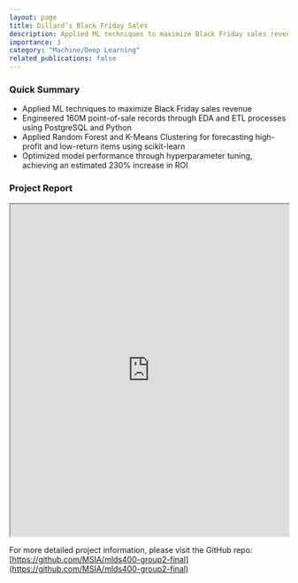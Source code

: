 ```yaml
---
layout: page
title: Dillard’s Black Friday Sales
description: Applied ML techniques to maximize Black Friday sales revenue
importance: 3
category: "Machine/Deep Learning"
related_publications: false
---
```


### Quick Summary
- Applied ML techniques to maximize Black Friday sales revenue
- Engineered 160M point-of-sale records through EDA and ETL processes using PostgreSQL and Python
- Applied Random Forest and K-Means Clustering for forecasting high-profit and low-return items using scikit-learn
- Optimized model performance through hyperparameter tuning, achieving an estimated 230% increase in ROI

### Project Report
<iframe src="https://docs.google.com/viewer?url=https://raw.githubusercontent.com/MSIA/mlds400-group2-final/main/6.Deliverable/MLDS400_Final%20Report_Group2_Dec%208th.pdf&embedded=true" width="100%" height="600px">
  <p>Your browser does not support iframes. You can <a href="https://raw.githubusercontent.com/MSIA/mlds400-group2-final/main/6.Deliverable/MLDS400_Final%20Report_Group2_Dec%208th.pdf">download the PDF here</a>.</p>
</iframe>

For more detailed project information, please visit the GitHub repo: [https://github.com/MSIA/mlds400-group2-final](https://github.com/MSIA/mlds400-group2-final)